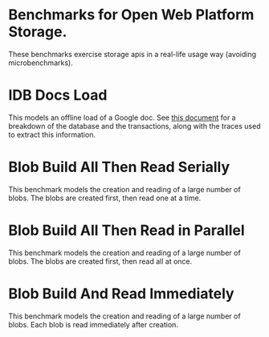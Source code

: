 # Benchmarks for Open Web Platform Storage.

These benchmarks exercise storage apis in a real-life usage way (avoiding microbenchmarks).

# IDB Docs Load

This models an offline load of a Google doc. See [this document](https://docs.google.com/document/d/1JC1RgMyxBAjUPSHjm2Bd1KPzcqpPPvxRomKevOkMPm0/edit) for a breakdown of the database and the transactions, along with the traces used to extract this information.

# Blob Build All Then Read Serially

This benchmark models the creation and reading of a large number of blobs. The blobs are created first, then read one at a time.

# Blob Build All Then Read in Parallel

This benchmark models the creation and reading of a large number of blobs. The blobs are created first, then read all at once.

# Blob Build And Read Immediately

This benchmark models the creation and reading of a large number of blobs. Each blob is read immediately after creation.
